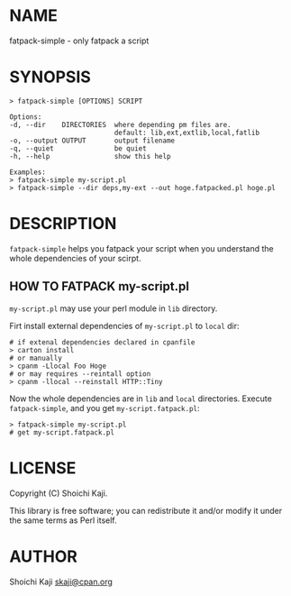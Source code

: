 # NAME

fatpack-simple - only fatpack a script

# SYNOPSIS

    > fatpack-simple [OPTIONS] SCRIPT

    Options:
    -d, --dir    DIRECTORIES  where depending pm files are.
                              default: lib,ext,extlib,local,fatlib
    -o, --output OUTPUT       output filename
    -q, --quiet               be quiet
    -h, --help                show this help

    Examples:
    > fatpack-simple my-script.pl
    > fatpack-simple --dir deps,my-ext --out hoge.fatpacked.pl hoge.pl

# DESCRIPTION

`fatpack-simple` helps you fatpack your script
when you understand the whole dependencies of your scirpt.

## HOW TO FATPACK my-script.pl

`my-script.pl` may use your perl module in `lib` directory.

Firt install external dependencies of `my-script.pl` to `local` dir:

    # if extenal dependencies declared in cpanfile
    > carton install
    # or manually
    > cpanm -Llocal Foo Hoge
    # or may requires --reintall option
    > cpanm -llocal --reinstall HTTP::Tiny

Now the whole dependencies are in `lib` and `local` directories.
Execute `fatpack-simple`, and you get `my-script.fatpack.pl`:

    > fatpack-simple my-script.pl
    # get my-script.fatpack.pl

# LICENSE

Copyright (C) Shoichi Kaji.

This library is free software; you can redistribute it and/or modify it under the same terms as Perl itself.

# AUTHOR

Shoichi Kaji <skaji@cpan.org>
